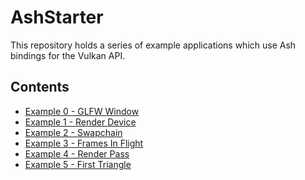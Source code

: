 # AshStarter

This repository holds a series of example applications which use Ash bindings
for the Vulkan API.

## Contents

- [Example 0 - GLFW Window](./examples/e00)
- [Example 1 - Render Device](./examples/e01)
- [Example 2 - Swapchain](./examples/e02)
- [Example 3 - Frames In Flight](./examples/e03)
- [Example 4 - Render Pass](./examples/e04)
- [Example 5 - First Triangle](./examples/e05)
